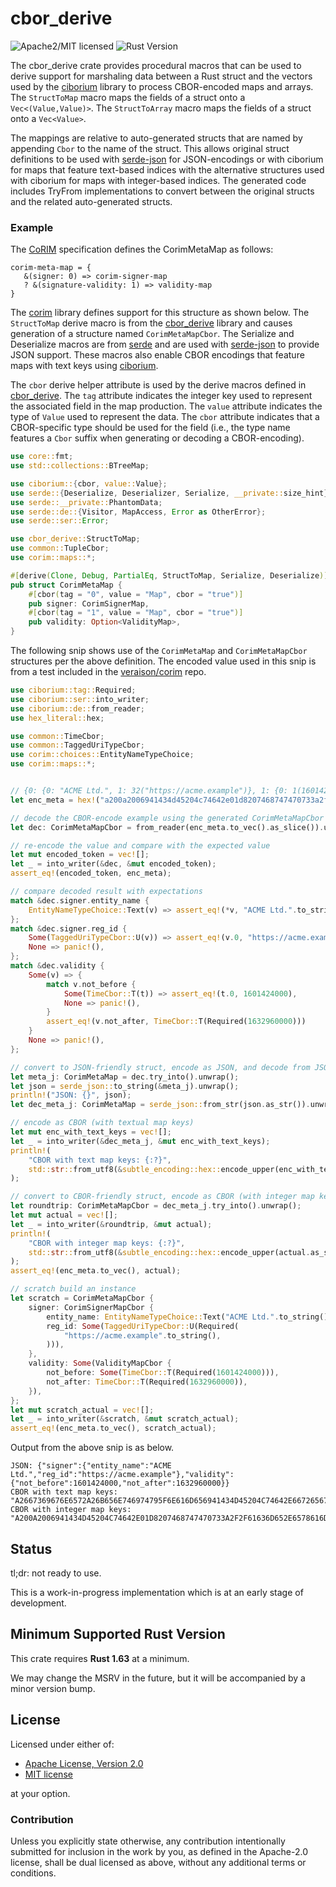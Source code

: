 # cbor_derive

![Apache2/MIT licensed][license-image]
![Rust Version][rustc-image]

The cbor_derive crate provides procedural macros that can be used to derive support for marshaling data between a Rust 
struct and the vectors used by the [ciborium](https://crates.io/crates/ciborium) library to process CBOR-encoded 
maps and arrays. The `StructToMap` macro maps the fields of a struct onto a `Vec<(Value,Value)>`.
The `StructToArray` macro maps the fields of a struct onto a `Vec<Value>`. 

The mappings are relative to auto-generated structs that are named by appending `Cbor` to the name of 
the struct. This allows original struct definitions to be used with [serde-json](https://crates.io/crates/serde_json)
for JSON-encodings or with ciborium for maps that feature text-based indices with the alternative structures used with 
ciborium for maps with integer-based indices. The generated code includes TryFrom implementations to convert between the 
original structs and the related auto-generated structs.

### Example

The [CoRIM](https://datatracker.ietf.org/doc/html/draft-birkholz-rats-corim-03) specification defines the CorimMetaMap as follows:

```text
corim-meta-map = {
   &(signer: 0) => corim-signer-map
   ? &(signature-validity: 1) => validity-map
}
```

The [corim](./corim/index.html) library defines support for this structure as shown below. The `StructToMap`
derive macro is from the [cbor_derive](./cbor_derive/index.html) library and causes generation of a structure named `CorimMetaMapCbor`.
The Serialize and Deserialize macros are from [serde](https://crates.io/crates/serde) and are used with [serde-json](https://crates.io/crates/serde_json)
to provide JSON support. These macros also enable CBOR encodings that feature maps with text keys using [ciborium](https://crates.io/crates/ciborium).

The `cbor` derive helper attribute is used by the derive macros defined in [cbor_derive](./cbor_derive/index.html).
The `tag` attribute indicates the integer key used to represent the associated field in the map production.
The `value` attribute indicates the type of `Value` used to represent the data. The `cbor` attribute indicates that a CBOR-specific type should be used for the field (i.e., the type name
features a `Cbor` suffix when generating or decoding a CBOR-encoding).

```rust
use core::fmt;
use std::collections::BTreeMap;

use ciborium::{cbor, value::Value};
use serde::{Deserialize, Deserializer, Serialize, __private::size_hint};
use serde::__private::PhantomData;
use serde::de::{Visitor, MapAccess, Error as OtherError};
use serde::ser::Error;

use cbor_derive::StructToMap;
use common::TupleCbor;
use corim::maps::*;

#[derive(Clone, Debug, PartialEq, StructToMap, Serialize, Deserialize)]
pub struct CorimMetaMap {
    #[cbor(tag = "0", value = "Map", cbor = "true")]
    pub signer: CorimSignerMap,
    #[cbor(tag = "1", value = "Map", cbor = "true")]
    pub validity: Option<ValidityMap>,
}
```

The following snip shows use of the `CorimMetaMap` and `CorimMetaMapCbor` structures per the above definition. The encoded value used
in this snip is from a test included in the [veraison/corim](https://github.com/veraison/corim) repo.

```rust
use ciborium::tag::Required;
use ciborium::ser::into_writer;
use ciborium::de::from_reader;
use hex_literal::hex;

use common::TimeCbor;
use common::TaggedUriTypeCbor;
use corim::choices::EntityNameTypeChoice;
use corim::maps::*;


// {0: {0: "ACME Ltd.", 1: 32("https://acme.example")}, 1: {0: 1(1601424000), 1: 1(1632960000)}}
let enc_meta = hex!("a200a2006941434d45204c74642e01d8207468747470733a2f2f61636d652e6578616d706c6501a200c11a5f73ca8001c11a6154fe00");

// decode the CBOR-encode example using the generated CorimMetaMapCbor structure
let dec: CorimMetaMapCbor = from_reader(enc_meta.to_vec().as_slice()).unwrap();

// re-encode the value and compare with the expected value
let mut encoded_token = vec![];
let _ = into_writer(&dec, &mut encoded_token);
assert_eq!(encoded_token, enc_meta);

// compare decoded result with expectations
match &dec.signer.entity_name {
    EntityNameTypeChoice::Text(v) => assert_eq!(*v, "ACME Ltd.".to_string()),
};
match &dec.signer.reg_id {
    Some(TaggedUriTypeCbor::U(v)) => assert_eq!(v.0, "https://acme.example".to_string()),
    None => panic!(),
};
match &dec.validity {
    Some(v) => {
        match v.not_before {
            Some(TimeCbor::T(t)) => assert_eq!(t.0, 1601424000),
            None => panic!(),
        }
        assert_eq!(v.not_after, TimeCbor::T(Required(1632960000)))
    }
    None => panic!(),
};

// convert to JSON-friendly struct, encode as JSON, and decode from JSON
let meta_j: CorimMetaMap = dec.try_into().unwrap();
let json = serde_json::to_string(&meta_j).unwrap();
println!("JSON: {}", json);
let dec_meta_j: CorimMetaMap = serde_json::from_str(json.as_str()).unwrap();

// encode as CBOR (with textual map keys)
let mut enc_with_text_keys = vec![];
let _ = into_writer(&dec_meta_j, &mut enc_with_text_keys);
println!(
    "CBOR with text map keys: {:?}",
    std::str::from_utf8(&subtle_encoding::hex::encode_upper(enc_with_text_keys.as_slice())).unwrap()
);

// convert to CBOR-friendly struct, encode as CBOR (with integer map keys), then compare with expected
let roundtrip: CorimMetaMapCbor = dec_meta_j.try_into().unwrap();
let mut actual = vec![];
let _ = into_writer(&roundtrip, &mut actual);
println!(
    "CBOR with integer map keys: {:?}",
    std::str::from_utf8(&subtle_encoding::hex::encode_upper(actual.as_slice())).unwrap()
);
assert_eq!(enc_meta.to_vec(), actual);

// scratch build an instance
let scratch = CorimMetaMapCbor {
    signer: CorimSignerMapCbor {
        entity_name: EntityNameTypeChoice::Text("ACME Ltd.".to_string()),
        reg_id: Some(TaggedUriTypeCbor::U(Required(
            "https://acme.example".to_string(),
        ))),
    },
    validity: Some(ValidityMapCbor {
        not_before: Some(TimeCbor::T(Required(1601424000))),
        not_after: TimeCbor::T(Required(1632960000)),
    }),
};
let mut scratch_actual = vec![];
let _ = into_writer(&scratch, &mut scratch_actual);
assert_eq!(enc_meta.to_vec(), scratch_actual);
```

Output from the above snip is as below.

```text
JSON: {"signer":{"entity_name":"ACME Ltd.","reg_id":"https://acme.example"},"validity":{"not_before":1601424000,"not_after":1632960000}}
CBOR with text map keys: "A2667369676E6572A26B656E746974795F6E616D656941434D45204C74642E667265675F69647468747470733A2F2F61636D652E6578616D706C656876616C6964697479A26A6E6F745F6265666F72651A5F73CA80696E6F745F61667465721A6154FE00"
CBOR with integer map keys: "A200A2006941434D45204C74642E01D8207468747470733A2F2F61636D652E6578616D706C6501A200C11A5F73CA8001C11A6154FE00"
```

## Status

tl;dr: not ready to use.

This is a work-in-progress implementation which is at an early stage of
development.

## Minimum Supported Rust Version

This crate requires **Rust 1.63** at a minimum.

We may change the MSRV in the future, but it will be accompanied by a minor
version bump.

## License

Licensed under either of:

- [Apache License, Version 2.0](http://www.apache.org/licenses/LICENSE-2.0)
- [MIT license](http://opensource.org/licenses/MIT)

at your option.

### Contribution

Unless you explicitly state otherwise, any contribution intentionally submitted
for inclusion in the work by you, as defined in the Apache-2.0 license, shall be
dual licensed as above, without any additional terms or conditions.

[//]: # (badges)

[license-image]: https://img.shields.io/badge/license-Apache2.0/MIT-blue.svg
[rustc-image]: https://img.shields.io/badge/rustc-1.63+-blue.svg

[//]: # (links)

[RustCrypto]: https://github.com/rustcrypto
[RFC 5280]: https://datatracker.ietf.org/doc/html/rfc5280
[RFC 5937]: https://datatracker.ietf.org/doc/html/rfc5937
